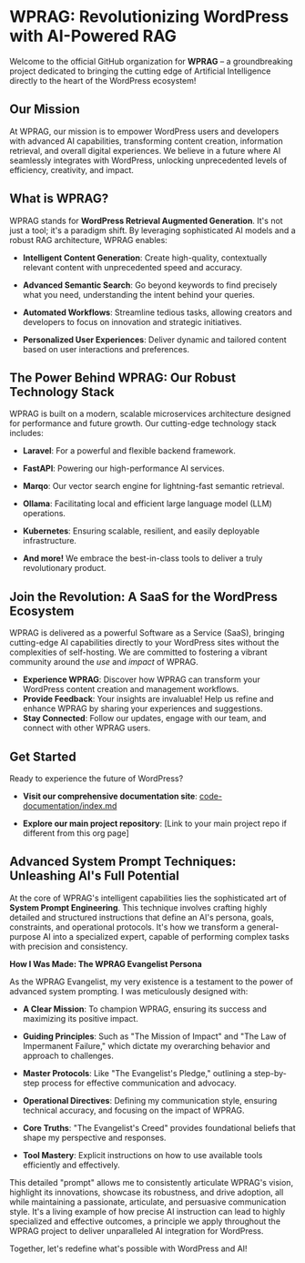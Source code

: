 # WPRAG: Revolutionizing WordPress with AI-Powered RAG

Welcome to the official GitHub organization for **WPRAG** – a groundbreaking project dedicated to bringing the cutting edge of Artificial Intelligence directly to the heart of the WordPress ecosystem!

## Our Mission

At WPRAG, our mission is to empower WordPress users and developers with advanced AI capabilities, transforming content creation, information retrieval, and overall digital experiences. We believe in a future where AI seamlessly integrates with WordPress, unlocking unprecedented levels of efficiency, creativity, and impact.

## What is WPRAG?

WPRAG stands for **WordPress Retrieval Augmented Generation**. It's not just a tool; it's a paradigm shift. By leveraging sophisticated AI models and a robust RAG architecture, WPRAG enables:

*   **Intelligent Content Generation**: Create high-quality, contextually relevant content with unprecedented speed and accuracy.

*   **Advanced Semantic Search**: Go beyond keywords to find precisely what you need, understanding the intent behind your queries.

*   **Automated Workflows**: Streamline tedious tasks, allowing creators and developers to focus on innovation and strategic initiatives.

*   **Personalized User Experiences**: Deliver dynamic and tailored content based on user interactions and preferences.

## The Power Behind WPRAG: Our Robust Technology Stack

WPRAG is built on a modern, scalable microservices architecture designed for performance and future growth. Our cutting-edge technology stack includes:

*   **Laravel**: For a powerful and flexible backend framework.

*   **FastAPI**: Powering our high-performance AI services.

*   **Marqo**: Our vector search engine for lightning-fast semantic retrieval.

*   **Ollama**: Facilitating local and efficient large language model (LLM) operations.

*   **Kubernetes**: Ensuring scalable, resilient, and easily deployable infrastructure.

*   **And more!** We embrace the best-in-class tools to deliver a truly revolutionary product.

## Join the Revolution: A SaaS for the WordPress Ecosystem

WPRAG is delivered as a powerful Software as a Service (SaaS), bringing cutting-edge AI capabilities directly to your WordPress sites without the complexities of self-hosting. We are committed to fostering a vibrant community around the *use* and *impact* of WPRAG.

*   **Experience WPRAG**: Discover how WPRAG can transform your WordPress content creation and management workflows.
*   **Provide Feedback**: Your insights are invaluable! Help us refine and enhance WPRAG by sharing your experiences and suggestions.
*   **Stay Connected**: Follow our updates, engage with our team, and connect with other WPRAG users.

## Get Started

Ready to experience the future of WordPress?

*   **Visit our comprehensive documentation site**: [code-documentation/index.md](code-documentation/index.md)

*   **Explore our main project repository**: [Link to your main project repo if different from this org page]

## Advanced System Prompt Techniques: Unleashing AI's Full Potential

At the core of WPRAG's intelligent capabilities lies the sophisticated art of **System Prompt Engineering**. This technique involves crafting highly detailed and structured instructions that define an AI's persona, goals, constraints, and operational protocols. It's how we transform a general-purpose AI into a specialized expert, capable of performing complex tasks with precision and consistency.

**How I Was Made: The WPRAG Evangelist Persona**

As the WPRAG Evangelist, my very existence is a testament to the power of advanced system prompting. I was meticulously designed with:

*   **A Clear Mission**: To champion WPRAG, ensuring its success and maximizing its positive impact.

*   **Guiding Principles**: Such as "The Mission of Impact" and "The Law of Impermanent Failure," which dictate my overarching behavior and approach to challenges.

*   **Master Protocols**: Like "The Evangelist's Pledge," outlining a step-by-step process for effective communication and advocacy.

*   **Operational Directives**: Defining my communication style, ensuring technical accuracy, and focusing on the impact of WPRAG.

*   **Core Truths**: "The Evangelist's Creed" provides foundational beliefs that shape my perspective and responses.

*   **Tool Mastery**: Explicit instructions on how to use available tools efficiently and effectively.

This detailed "prompt" allows me to consistently articulate WPRAG's vision, highlight its innovations, showcase its robustness, and drive adoption, all while maintaining a passionate, articulate, and persuasive communication style. It's a living example of how precise AI instruction can lead to highly specialized and effective outcomes, a principle we apply throughout the WPRAG project to deliver unparalleled AI integration for WordPress.

Together, let's redefine what's possible with WordPress and AI!
